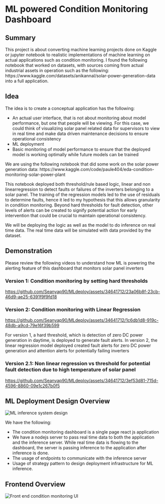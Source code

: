 <h1>ML powered Condition Monitoring Dashboard </h1>

<h2>Summary</h2>
<p>This project is about converting machine learning projects done on Kaggle or jupyter notebook to realistic implementations of machine learning on actual applications such as condition monitoring.  I found the following notebook that worked on datasets, with sources coming from actual industrial assets in operation such as the following:
https://www.kaggle.com/datasets/anikannal/solar-power-generation-data into a full application.</p>

<h2>Idea</h2>
<p>The idea is to create a conceptual application has the following: </p>

- An actual user interface, that is not about monitoring about model performance, but one that people will be viewing.  For this case, we could think of visualizing solar panel related data for supervisors to view in real time and make data driven maintenance decisions to ensure operational consistency
- ML deployment
- Basic monitoring of model performance to ensure that the deployed model is working optimally while future models can be trained

<p>We are using the following notebook that did some work on the solar power generation data:
  https://www.kaggle.com/code/paule404/eda-condition-monitoring-solar-power-plant
</p>

<p>This notebook deployed both threshold/rule based logic, linear and non linearregression to detect faults or failures of the inverters belonging to a solar panel.  The training of the regression models led to the use of residuals to determine faults, hence it led to my hypothesis that this allows granularity in condition monitoring.  Beyond hard thresholds for fault detection, other levels of alerts can be created to signify potential action for early intervention that could be crucial to maintain operational consistency.

We will be deploying the logic as well as the model to do inference on real time data.  The real time data will be simulated with data provided by the dataset. </p>

<h2>Demonstration</h2>
<p>Please review the following videos to understand how ML is powering the alerting feature of this dashboard that monitors solar panel inverters</p>

<h3>Version 1: Condition monitoring by setting hard thresholds</h3>

https://github.com/Seanyap90/MLdeploy/assets/34641712/23a06b8f-23cb-46d9-ae25-6391f9f9fd18


<h3>Version 2: Condition monitoring with Linear Regression</h3>

https://github.com/Seanyap90/MLdeploy/assets/34641712/1c6db1d8-919c-48db-a9cd-79e16f39b599


<p>For version 1, a hard threshold, which is detection of zero DC power generation in daytime, is deployed to generate fault alerts.  In version 2, the linear regression model deployed created fault alerts for zero DC power generation and attention alerts for potentially failing inverters </p>

<h3>Version 2.1: Non linear regression vs threshold for potential fault detection due to high temperature of solar panel</h3>



https://github.com/Seanyap90/MLdeploy/assets/34641712/3ef53d81-715d-4596-8860-09e1c267b0f5




<h2>ML Deployment Design Overview</h2>

![ML inference system design](https://github.com/Seanyap90/MLdeploy/assets/34641712/10339341-1318-4eb5-aac2-a0fba4391556)


<p>We have the following: </p>

- The condition monitoring dashboard is a single page react js application
- We have a nodejs server to pass real time data to both the application and the inference server.  While real time data is flowing to the dashboard, the server is passing inference to the application after inference is done.
- The usage of endpoints to communicate with the inference server
- Usage of strategy pattern to design deployment infrastructure for ML inference.

<h2>Frontend Overview</h2>

![Front end condition monitoring UI](https://github.com/Seanyap90/MLdeploy/assets/34641712/9b62e1b9-a857-49d3-85f0-b998164c78ae)


